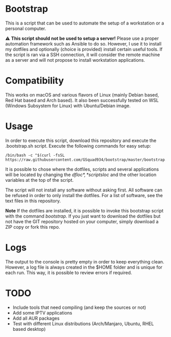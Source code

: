# Bootstrap
This is a script that can be used to automate the setup of a workstation or a personal computer.

:warning: **This script should not be used to setup a server!** Please use a proper automation framework such as Ansible to do so.
However, I use it to install my dotfiles and optionally (choice is provided) install certain useful tools. If the script is ran via a SSH connection, it will consider the remote machine as a server and will not propose to install workstation applications.

# Compatibility
This works on macOS and various flavors of Linux (mainly Debian based, Red Hat based and Arch based).
It also been successfully tested on WSL (Windows Subsystem for Linux) with Ubuntu/Debian image.

# Usage
In order to execute this script, download this repository and execute the .bootstrap.sh script.
Execute the following commands for easy setup:

```
/bin/bash -c "$(curl -fsSL https://raw.githubusercontent.com/GSquad934/bootstrap/master/bootstrap.sh)"
```

It is possible to chose where the dotfiles, scripts and several applications will be located by changing the *$dfloc*, *$scriptsloc* and the other location variables at the top of the script.

The script will not install any software without asking first. All software can be refused in order to only install the dotfiles.
For a list of software, see the text files in this repository.

__Note__ If the dotfiles are installed, it is possible to invoke this bootstrap script with the command *bootstrap*. If you just want to download the dotfiles but not have the GIT repository hosted on your computer, simply download a ZIP copy or fork this repo.

# Logs
The output to the console is pretty empty in order to keep everything clean. However, a log file is always created in the $HOME folder and is unique for each run. This way, it is possible to review errors if required.

# TODO
- Include tools that need compiling (and keep the sources or not)
- Add some IPTV applications
- Add all AUR packages
- Test with different Linux distributions (Arch/Manjaro, Ubuntu, RHEL based desktop)
